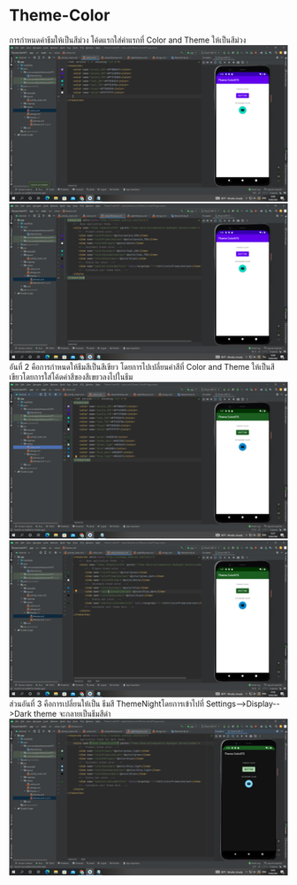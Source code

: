 # Theme-Color
การกำหนดค่าธีมให้เป็นสีม่วง โค้ดแรกใส่ค่าแรกที่ Color and Theme ให้เป็นสีม่วง
![alt text](https://github.com/kasipat456/Theme-Color/blob/master/%E0%B8%A1%E0%B9%88%E0%B8%A7%E0%B8%87-1.PNG) 
![alt text](https://github.com/kasipat456/Theme-Color/blob/master/%E0%B8%A1%E0%B9%88%E0%B8%A7%E0%B8%87-2.PNG) 
อันที่ 2 คือการกำหนดให้ธีมสีเป็นสีเขียว โดยการไปเปลี่ยนค่าสีที่ Color and Theme ให้เป็นสีเขียวโดยการใส่โค้ดค่าสีของสีเขยวลงไปในธีม
![alt text](https://github.com/kasipat456/Theme-Color/blob/master/Green-1.PNG) 
![alt text](https://github.com/kasipat456/Theme-Color/blob/master/Green-2.PNG) 
ส่วนอันที่ 3 คือการเปลี่ยนให้เป็น ธีมสี ThemeNightโดยการเข้าไปที่ Settings-->Display-->Dark theme จะกลายเป็นธีมสีดำ
![alt text](https://github.com/kasipat456/Theme-Color/blob/master/Themeningh.PNG) 
